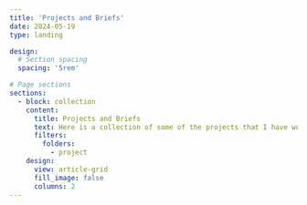 ```yaml
---
title: 'Projects and Briefs'
date: 2024-05-19
type: landing

design:
  # Section spacing
  spacing: '5rem'

# Page sections
sections:
  - block: collection
    content:
      title: Projects and Briefs
      text: Here is a collection of some of the projects that I have worked on as part of a school assignment, or as a writer
      filters:
        folders:
          - project
    design:
      view: article-grid
      fill_image: false
      columns: 2
---
```


